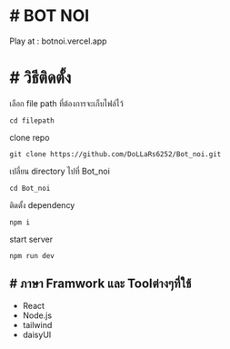 # # BOT NOI
Play at : botnoi.vercel.app

# # วิธีติดตั้ง

เลือก file path ที่ต้องการจะเก็บไฟล์ไว้
```
cd filepath
```

clone repo
``` 
git clone https://github.com/DoLLaRs6252/Bot_noi.git
```

เปลี่ยน directory ไปที่ Bot_noi
```
cd Bot_noi
```

ติดตั้ง dependency
```
npm i
```
start server
```
npm run dev
```

## # ภาษา Framwork   และ Toolต่างๆที่ใช้

- React
- Node.js
- tailwind
- daisyUI

